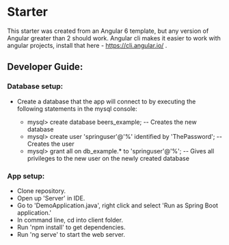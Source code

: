 # Starter
This starter was created from an Angular 6 template, but any version of Angular greater than 2 should work. Angular cli makes it easier to work with angular projects, install that here - https://cli.angular.io/ .

## Developer Guide:

### Database setup:
- Create a database that the app will connect to by executing the following statements in the mysql console:

  - mysql> create database beers_example; -- Creates the new database
  - mysql> create user 'springuser'@'%' identified by 'ThePassword'; -- Creates the user
  - mysql> grant all on db_example.* to 'springuser'@'%'; -- Gives all privileges to the new user on the newly created database


### App setup:
- Clone repository.
- Open up 'Server' in IDE.
- Go to 'DemoApplication.java', right click and select 'Run as Spring Boot application.'
- In command line, cd into client folder.
- Run 'npm install' to get dependencies.
- Run 'ng serve' to start the web server.
